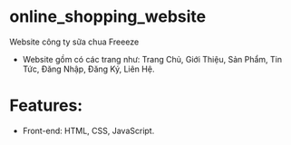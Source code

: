 # online_shopping_website
Website công ty sữa chua Freeeze

- Website gồm có các trang như: Trang Chủ, Giới Thiệu, Sản Phẩm, Tin Tức, Đăng Nhập, Đăng Ký, Liên Hệ.

# Features:
- Front-end: HTML, CSS, JavaScript.
